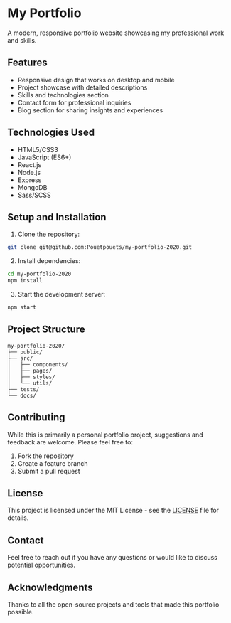 # My Portfolio

A modern, responsive portfolio website showcasing my professional work and skills.

## Features

- Responsive design that works on desktop and mobile
- Project showcase with detailed descriptions
- Skills and technologies section
- Contact form for professional inquiries
- Blog section for sharing insights and experiences

## Technologies Used

- HTML5/CSS3
- JavaScript (ES6+)
- React.js
- Node.js
- Express
- MongoDB
- Sass/SCSS

## Setup and Installation

1. Clone the repository:
```bash
git clone git@github.com:Pouetpouets/my-portfolio-2020.git
```

2. Install dependencies:
```bash
cd my-portfolio-2020
npm install
```

3. Start the development server:
```bash
npm start
```

## Project Structure

```
my-portfolio-2020/
├── public/
├── src/
│   ├── components/
│   ├── pages/
│   ├── styles/
│   └── utils/
├── tests/
└── docs/
```

## Contributing

While this is primarily a personal portfolio project, suggestions and feedback are welcome. Please feel free to:

1. Fork the repository
2. Create a feature branch
3. Submit a pull request

## License

This project is licensed under the MIT License - see the [LICENSE](LICENSE) file for details.

## Contact

Feel free to reach out if you have any questions or would like to discuss potential opportunities.

## Acknowledgments

Thanks to all the open-source projects and tools that made this portfolio possible.